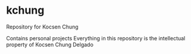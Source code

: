 kchung
======
Repository for Kocsen Chung


Contains personal projects 
Everything in this repository is the intellectual property of Kocsen Chung
Delgado


    
